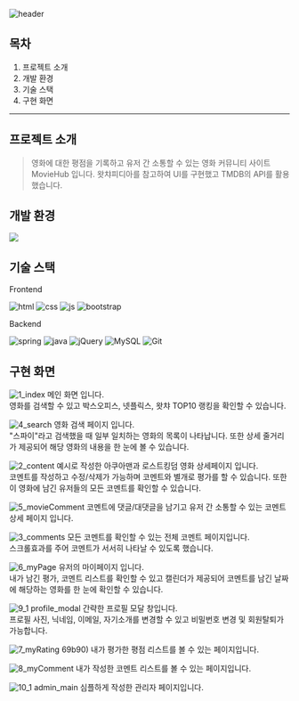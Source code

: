 ![header](https://capsule-render.vercel.app/api?type=rounded&color=gradient&height=200&section=header&text=MovieHub&fontSize=60)

## 목차
1. 프로젝트 소개
2. 개발 환경
3. 기술 스택
4. 구현 화면

---
프로젝트 소개
---

> 영화에 대한 평점을 기록하고 유저 간 소통할 수 있는 영화 커뮤니티 사이트 MovieHub 입니다.
> 왓챠피디아를 참고하여 UI를 구현했고 TMDB의 API를 활용했습니다.


개발 환경
---
![](https://img.shields.io/badge/Windows-0078D6?style=for-the-badge&logo=windows&logoColor=white)
    
기술 스택
---
Frontend

![html](https://img.shields.io/badge/HTML5-E34F26?style=for-the-badge&logo=html5&logoColor=white
) ![css](https://img.shields.io/badge/CSS3-1572B6?style=for-the-badge&logo=css3&logoColor=white) ![js](https://img.shields.io/badge/JavaScript-F7DF1E?style=for-the-badge&logo=JavaScript&logoColor=white) ![bootstrap](https://img.shields.io/badge/Bootstrap-563D7C?style=for-the-badge&logo=bootstrap&logoColor=white)

Backend

![spring](https://img.shields.io/badge/Spring-6DB33F?style=for-the-badge&logo=spring&logoColor=white) ![java](https://img.shields.io/badge/Java-ED8B00?style=for-the-badge&logo=openjdk&logoColor=white) ![jQuery](https://img.shields.io/badge/jQuery-0769AD?style=for-the-badge&logo=jquery&logoColor=white)
![MySQL](https://img.shields.io/badge/MySQL-00000F?style=for-the-badge&logo=mysql&logoColor=white) ![Git](https://img.shields.io/badge/GIT-E44C30?style=for-the-badge&logo=git&logoColor=white
)

구현 화면
---
![1_index](https://github.com/seungHee-cat/MovieHub/assets/141723511/1bbed283-8966-4f85-a29c-c28b41bcbb1c)
메인 화면 입니다.   
영화를 검색할 수 있고 박스오피스, 넷플릭스, 왓챠 TOP10 랭킹을 확인할 수 있습니다.
   

![4_search](https://github.com/seungHee-cat/MovieHub/assets/141723511/43b4957c-6cf5-4a92-9ca9-186a6a9a1fd0)
영화 검색 페이지 입니다.   
"스파이"라고 검색했을 때 일부 일치하는 영화의 목록이 나타납니다.    또한 상세 줄거리가 제공되어 해당 영화의 내용을 한 눈에 볼 수 있습니다.   

![2_content](https://github.com/seungHee-cat/MovieHub/assets/141723511/f2ac4edf-351d-4f46-b916-e197ffaa087d)
예시로 작성한 아쿠아맨과 로스트킹덤 영화 상세페이지 입니다.   
코멘트를 작성하고 수정/삭제가 가능하며 코멘트와 별개로 평가를 할 수 있습니다.    또한 이 영화에 남긴 유저들의 모든 코멘트를 확인할 수 있습니다.   

![5_movieComment](https://github.com/seungHee-cat/MovieHub/assets/141723511/8e741752-0cb7-46e8-a300-ae1c9941b007)
코멘트에 댓글/대댓글을 남기고 유저 간 소통할 수 있는 코멘트 상세 페이지 입니다.
   
![3_comments](https://github.com/seungHee-cat/MovieHub/assets/141723511/03ecf5ca-88bc-41a7-a1d1-d6ee14d20a4b)
모든 코멘트를 확인할 수 있는 전체 코멘트 페이지입니다.   
스크롤효과를 주어 코멘트가 서서히 나타날 수 있도록 했습니다.   

![6_myPage](https://github.com/seungHee-cat/MovieHub/assets/141723511/27eb400b-d760-457a-8f7c-50814144797c)
유저의 마이페이지 입니다.   
내가 남긴 평가, 코멘트 리스트를 확인할 수 있고 캘린더가 제공되어 코멘트를 남긴 날짜에 해당하는 영화를 한 눈에 확인할 수 있습니다.   

![9_1 profile_modal](https://github.com/seungHee-cat/MovieHub/assets/141723511/eaf64f44-1a6b-4cab-8cb9-eab71c2fc75c)
간략한 프로필 모달 창입니다.   
프로필 사진, 닉네임, 이메일, 자기소개를 변경할 수 있고 비밀번호 변경 및 회원탈퇴가 가능합니다.   

![7_myRating](https://github.com/seungHee-cat/MovieHub/assets/141723511/4f2d4082-b338-4fe2-b9f2-078481121462)
69b90)
내가 평가한 평점 리스트를 볼 수 있는 페이지입니다.   

![8_myComment](https://github.com/seungHee-cat/MovieHub/assets/141723511/7bc72cd7-1b30-4e6a-9831-601d9e5268c8)
내가 작성한 코멘트 리스트를 볼 수 있는 페이지입니다.

![10_1 admin_main](https://github.com/seungHee-cat/MovieHub/assets/141723511/7905e713-6324-4949-8f8f-ca9531ef66c9)
심플하게 작성한 관리자 페이지입니다. 
